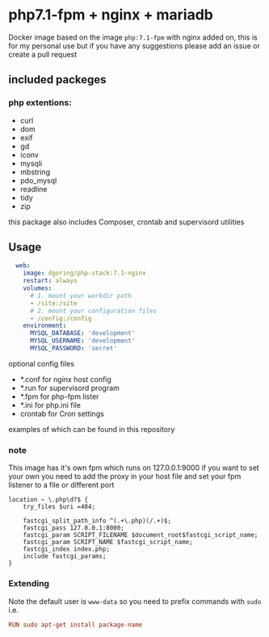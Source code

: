 # php7.1-fpm + nginx + mariadb
Docker image based on the image `php:7.1-fpm` with nginx added on, this is for my personal use but if you have any suggestions please add an issue or create a pull request

## included packeges
### php extentions:
* curl
* dom
* exif
* gd
* iconv
* mysqli
* mbstring
* pdo_mysql
* readline
* tidy
* zip

this package also includes Composer, crontab and supervisord
utilities

## Usage
```yaml
  web:
    image: dgoring/php-stack:7.1-nginx
    restart: always
    volumes:
      # 1. mount your workdir path
      - /site:/site
      # 2. mount your configuration files
      - /config:/config
    environment:
      MYSQL_DATABASE: 'development'
      MYSQL_USERNAME: 'development'
      MYSQL_PASSWORD: 'secret'
```
optional config files

- *.conf for nginx host config
- *.run for supervisord program
- *.fpm for php-fpm lister
- *.ini for php.ini file
- crontab for Cron settings

examples of which can be found in this repository

### note
This image has it's own fpm which runs on 127.0.0.1:9000
if you want to set your own you need to add the proxy in your host file
and set your fpm listener to a file or different port
```vhost
location ~ \.php\d?$ {
    try_files $uri =404;

    fastcgi_split_path_info ^(.+\.php)(/.+)$;
    fastcgi_pass 127.0.0.1:8000;
    fastcgi_param SCRIPT_FILENAME $document_root$fastcgi_script_name;
    fastcgi_param SCRIPT_NAME $fastcgi_script_name;
    fastcgi_index index.php;
    include fastcgi_params;
}

```

### Extending
Note the default user is `www-data` so you need to prefix commands with `sudo` i.e.
```conf
RUN sudo apt-get install package-name
```
